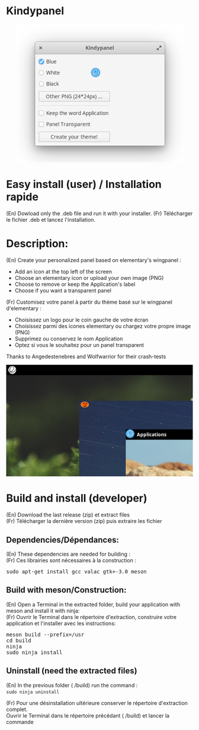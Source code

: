 # Kindypanel

<p align="center"><img src="screenshot_en.png"/> </p>

<h1>Easy install (user) / Installation rapide</h1>

(En) Dowload only the .deb file and run it with your installer. 
(Fr) Télécharger le fichier .deb et lancez l'installation. 

<h1>Description:</h1>
(En) Create your personalized panel based on elementary's wingpanel : <br/>
<ul>
<li>Add an icon at the top left of the screen</li>
<li>Choose an elementary icon or upload your own image (PNG)</li>
<li>Choose to remove or keep the Application's label</li> 
<li>Choose if you want a transparent panel</li>
</ul>

(Fr) Customisez votre panel à partir du thème basé sur le wingpanel d'elementary : <br/>
<ul>
<li>Choisissez un logo pour le coin gauche de votre écran</li>
<li>Choisissez parmi des icones elementary ou chargez votre propre image (PNG)</li>
<li>Supprimez ou conservez le nom Application</li> 
<li>Optez si vous le souhaitez pour un panel transparent</li>
</ul>

Thanks to Angedestenebres and Wolfwarrior for their crash-tests <br/>

<p align="center"><img src="screenshot.png"/> </p>

<h1>Build and install (developer)</h1>

(En) Download the last release (zip) et extract files<br/>
(Fr) Télécharger la dernière version (zip) puis extraire les fichier<br/>

<h2>Dependencies/Dépendances:</h2>
(En) These dependencies are needed for building : <br/>
(Fr) Ces librairies sont nécessaires à la construction : <br/>
<pre>sudo apt-get install gcc valac gtk+-3.0 meson </pre/>

<h2>Build with meson/Construction:</h2>

(En) Open a Terminal in the extracted folder, build your application with meson and install it with ninja:<br/>
(Fr) Ouvrir le Terminal dans le répertoire d'extraction, construire votre application et l'installer avec les instructions:<br/>

<pre>meson build --prefix=/usr
cd build
ninja
sudo ninja install
</pre>

<h2>Uninstall (need the extracted files)</h2>
(En) In the previous folder ( /build) run the command :<br/>
<code>sudo ninja uninstall</code>

(Fr) Pour une désinstallation ultérieure conserver le répertoire d'extraction complet. <br/>
Ouvrir le Terminal dans le répertoire précédant ( /build) et lancer la commande<br/>




